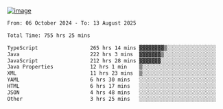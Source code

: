 
[![image](https://github.com/user-attachments/assets/3e37fcfd-5657-4b9d-95f6-80b564699e3f)](https://ayushmaurya.vercel.app)

<!--START_SECTION:waka-->

```txt
From: 06 October 2024 - To: 13 August 2025

Total Time: 755 hrs 25 mins

TypeScript                 265 hrs 14 mins ▓▓▓▓▓▓▓▓▒░░░░░░░░░░░░░░░░   34.95 %
Java                       222 hrs 3 mins  ▓▓▓▓▓▓▓▒░░░░░░░░░░░░░░░░░   29.26 %
JavaScript                 212 hrs 28 mins ▓▓▓▓▓▓▓░░░░░░░░░░░░░░░░░░   28.00 %
Java Properties            12 hrs 1 min    ▒░░░░░░░░░░░░░░░░░░░░░░░░   01.59 %
XML                        11 hrs 23 mins  ▒░░░░░░░░░░░░░░░░░░░░░░░░   01.50 %
YAML                       6 hrs 30 mins   ░░░░░░░░░░░░░░░░░░░░░░░░░   00.86 %
HTML                       6 hrs 17 mins   ░░░░░░░░░░░░░░░░░░░░░░░░░   00.83 %
JSON                       4 hrs 48 mins   ░░░░░░░░░░░░░░░░░░░░░░░░░   00.63 %
Other                      3 hrs 25 mins   ░░░░░░░░░░░░░░░░░░░░░░░░░   00.45 %
```

<!--END_SECTION:waka-->

<!--
**the-t3ch-wizard/the-t3ch-wizard** is a ✨ _special_ ✨ repository because its `README.md` (this file) appears on your GitHub profile.

Here are some ideas to get you started:

- 🔭 I’m currently working on ...
- 🌱 I’m currently learning ...
- 👯 I’m looking to collaborate on ...
- 🤔 I’m looking for help with ...
- 💬 Ask me about ...
- 📫 How to reach me: ...
- 😄 Pronouns: ...
- ⚡ Fun fact: ...
-->
